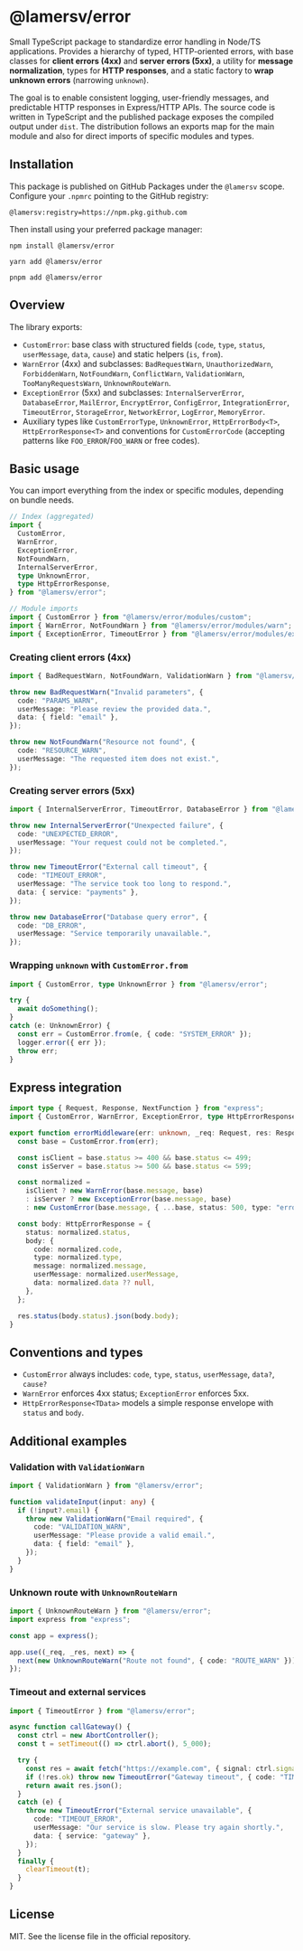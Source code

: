 # @lamersv/error

Small TypeScript package to standardize error handling in Node/TS applications. Provides a hierarchy of typed, HTTP-oriented errors, with base classes for **client errors (4xx)** and **server errors (5xx)**, a utility for **message normalization**, types for **HTTP responses**, and a static factory to **wrap unknown errors** (narrowing `unknown`).

The goal is to enable consistent logging, user-friendly messages, and predictable HTTP responses in Express/HTTP APIs. The source code is written in TypeScript and the published package exposes the compiled output under `dist`. The distribution follows an exports map for the main module and also for direct imports of specific modules and types.

## Installation

This package is published on GitHub Packages under the `@lamersv` scope. Configure your `.npmrc` pointing to the GitHub registry:

```
@lamersv:registry=https://npm.pkg.github.com
```

Then install using your preferred package manager:

```
npm install @lamersv/error
```

```
yarn add @lamersv/error
```

```
pnpm add @lamersv/error
```

## Overview

The library exports:

- `CustomError`: base class with structured fields (`code`, `type`, `status`, `userMessage`, `data`, `cause`) and static helpers (`is`, `from`).
- `WarnError` (4xx) and subclasses: `BadRequestWarn`, `UnauthorizedWarn`, `ForbiddenWarn`, `NotFoundWarn`, `ConflictWarn`, `ValidationWarn`, `TooManyRequestsWarn`, `UnknownRouteWarn`.
- `ExceptionError` (5xx) and subclasses: `InternalServerError`, `DatabaseError`, `MailError`, `EncryptError`, `ConfigError`, `IntegrationError`, `TimeoutError`, `StorageError`, `NetworkError`, `LogError`, `MemoryError`.
- Auxiliary types like `CustomErrorType`, `UnknownError`, `HttpErrorBody<T>`, `HttpErrorResponse<T>` and conventions for `CustomErrorCode` (accepting patterns like `FOO_ERROR`/`FOO_WARN` or free codes).

## Basic usage

You can import everything from the index or specific modules, depending on bundle needs.

```ts
// Index (aggregated)
import {
  CustomError,
  WarnError,
  ExceptionError,
  NotFoundWarn,
  InternalServerError,
  type UnknownError,
  type HttpErrorResponse,
} from "@lamersv/error";

// Module imports
import { CustomError } from "@lamersv/error/modules/custom";
import { WarnError, NotFoundWarn } from "@lamersv/error/modules/warn";
import { ExceptionError, TimeoutError } from "@lamersv/error/modules/exception";
```

### Creating client errors (4xx)

```ts
import { BadRequestWarn, NotFoundWarn, ValidationWarn } from "@lamersv/error";

throw new BadRequestWarn("Invalid parameters", {
  code: "PARAMS_WARN",
  userMessage: "Please review the provided data.",
  data: { field: "email" },
});

throw new NotFoundWarn("Resource not found", {
  code: "RESOURCE_WARN",
  userMessage: "The requested item does not exist.",
});
```

### Creating server errors (5xx)

```ts
import { InternalServerError, TimeoutError, DatabaseError } from "@lamersv/error";

throw new InternalServerError("Unexpected failure", {
  code: "UNEXPECTED_ERROR",
  userMessage: "Your request could not be completed.",
});

throw new TimeoutError("External call timeout", {
  code: "TIMEOUT_ERROR",
  userMessage: "The service took too long to respond.",
  data: { service: "payments" },
});

throw new DatabaseError("Database query error", {
  code: "DB_ERROR",
  userMessage: "Service temporarily unavailable.",
});
```

### Wrapping `unknown` with `CustomError.from`

```ts
import { CustomError, type UnknownError } from "@lamersv/error";

try {
  await doSomething();
}
catch (e: UnknownError) {
  const err = CustomError.from(e, { code: "SYSTEM_ERROR" });
  logger.error({ err });
  throw err;
}
```

## Express integration

```ts
import type { Request, Response, NextFunction } from "express";
import { CustomError, WarnError, ExceptionError, type HttpErrorResponse } from "@lamersv/error";

export function errorMiddleware(err: unknown, _req: Request, res: Response, _next: NextFunction) {
  const base = CustomError.from(err);

  const isClient = base.status >= 400 && base.status <= 499;
  const isServer = base.status >= 500 && base.status <= 599;

  const normalized =
    isClient ? new WarnError(base.message, base)
    : isServer ? new ExceptionError(base.message, base)
    : new CustomError(base.message, { ...base, status: 500, type: "error", code: "SYSTEM_ERROR" });

  const body: HttpErrorResponse = {
    status: normalized.status,
    body: {
      code: normalized.code,
      type: normalized.type,
      message: normalized.message,
      userMessage: normalized.userMessage,
      data: normalized.data ?? null,
    },
  };

  res.status(body.status).json(body.body);
}
```

## Conventions and types

- `CustomError` always includes: `code`, `type`, `status`, `userMessage`, `data?`, `cause?`  
- `WarnError` enforces 4xx status; `ExceptionError` enforces 5xx.  
- `HttpErrorResponse<TData>` models a simple response envelope with `status` and `body`.  

## Additional examples

### Validation with `ValidationWarn`

```ts
import { ValidationWarn } from "@lamersv/error";

function validateInput(input: any) {
  if (!input?.email) {
    throw new ValidationWarn("Email required", {
      code: "VALIDATION_WARN",
      userMessage: "Please provide a valid email.",
      data: { field: "email" },
    });
  }
}
```

### Unknown route with `UnknownRouteWarn`

```ts
import { UnknownRouteWarn } from "@lamersv/error";
import express from "express";

const app = express();

app.use((_req, _res, next) => {
  next(new UnknownRouteWarn("Route not found", { code: "ROUTE_WARN" }));
});
```

### Timeout and external services

```ts
import { TimeoutError } from "@lamersv/error";

async function callGateway() {
  const ctrl = new AbortController();
  const t = setTimeout(() => ctrl.abort(), 5_000);

  try {
    const res = await fetch("https://example.com", { signal: ctrl.signal });
    if (!res.ok) throw new TimeoutError("Gateway timeout", { code: "TIMEOUT_ERROR" });
    return await res.json();
  } 
  catch (e) {
    throw new TimeoutError("External service unavailable", {
      code: "TIMEOUT_ERROR",
      userMessage: "Our service is slow. Please try again shortly.",
      data: { service: "gateway" },
    });
  } 
  finally {
    clearTimeout(t);
  }
}
```

## License

MIT. See the license file in the official repository.
